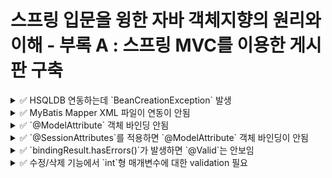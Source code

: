 # 스프링 입문을 윙한 자바 객체지향의 원리와 이해 - 부록 A : 스프링 MVC를 이용한 게시판 구축

<details>

<summary>✅ HSQLDB 연동하는데 `BeanCreationException` 발생</summary>

→ dataSourceScriptDatabaseInitializer bean 생성을 하는데 'schema.sql' 경로에서 schema script를 찾을 수 업어서 오류가 남.

```shell
$ Error creating bean with name 'dataSourceScriptDatabaseInitializer' defined in class path resource [org/springframework/boot/autoconfigure/sql/init/DataSourceInitializationConfiguration.class]: Invocation of init method failed; nested exception is java.lang.IllegalStateException: No schema scripts found at location 'schema.sql'
```

책에서 설명하는 `root-context.xml` 파일의 설정은 다음과 같다.

```xml

<jdbc:embedded-database id="dataSource" type="HSQL">
    <jdbc:script location="classpath:BoardSchema.sql"/>
    <jdbc:script location="classpath:BoardData.sql"/>
</jdbc:embedded-database>
```

위의 xml파일을 `application.properties`로 옮긴 최초 코드는 다음과 같다.

```properties
spring.datasource.embedded-database-connection=hsqldb
spring.sql.init.mode=always
spring.sql.init.schema-locations=schema.sql
spring.sql.init.data-locations=data.sql
```

처음에는 뭐가 다른건지 몰라서 한참 찾다가 다시 오류 메시지를 들여다 보는데 `No schema scripts found at location 'schema.sql`가 눈에 띄어서 다음과 같이 수정했다.

```properties
spring.datasource.embedded-database-connection=hsqldb
spring.sql.init.mode=always
spring.sql.init.schema-locations=classpath:schema.sql
spring.sql.init.data-locations=classpath:data.sql
```

해결되었다..

</details>


<details>

<summary>✅ MyBatis Mapper XML 파일이 연동이 안됨</summary>

→ Mapper XML 파일의 default 위치가 다른 곳으로 설정되어있는 것 같아서 `application.properties`에 `mapper-locations` 경로를 지정함.
```properties
mybatis.mapper-locations=classpath:sqlmap/**/*.xml
```

</details>

<details>

<summary>✅ `@ModelAttribute` 객체 바인딩 안됨</summary>

→ 책 내용을 진행하던 중 다음과 같은 에러가 나왔다.
```shell
$ Neither BindingResult nor plain target object for bean name 'boardVO' available as request attribute
```

이는 `write.jsp`에서 스프링이 제공하는 form tag의 modelAttribute 속성에서 발생한 오류이다.

```html
<form:form modelAttribute="boardVO" method="post">
```

실제로 Controller에서 어떠한 Model도 전달하지 않고 있다.

```java
@GetMapping("/write")
public String write() {
    return "/board/write";
}
```

이를 위해 Model 객체를 추가하고 BoardVO 객체를 전달하는데에서 문제가 발생했다.
무분별한 객체 생성을 제한하기 위해 기본 생서자를 PROTECTED로 설정해서 객체 생성이 불가능하게 된 것이다.

```java
@GetMapping("/write")
public String write(Model model) {
    model.addAttribute("boardVO", new BoardVO());
    return "/board/write";
}
```

```java
@Alias("boardVO")
@Getter
@NoArgsConstructor(access = AccessLevel.PROTECTED)
public class BoardVO {
    private int seq;
    private String title;
    private String content;
    // ...
```

어쩔 수 없는 것이라고 생각하고 @NoArgsConstructor 속성값을 default로 바꾸었더니,
`DataIntegrityViolationException`(데이터 무결성 위반 오류)가 발생했다.

```java
@Alias("boardVO")
@Getter
@NoArgsConstructor
public class BoardVO {
    private int seq;
    private String title;
    private String content;
    // ...
```

```shell
$ Servlet.service() for servlet [dispatcherServlet] in context with path [] threw exception [Request processing failed; nested exception is org.springframework.dao.DataIntegrityViolationException:
```

<details>

<summary>에러 메시지를 자세히 보면 다음과 같다.</summary>

```shell
### Error updating database.  Cause: java.sql.SQLIntegrityConstraintViolationException: integrity constraint violation: NOT NULL check constraint; SYS_CT_10093 table: BOARD column: TITLE
### The error may exist in file [/Users/yhames/spring/oopinspring-mvc/build/resources/main/sqlmap/sqlmap-board.xml]
### The error may involve com.oopinspring.mvc.dao.BoardDao.insert-Inline
### The error occurred while setting parameters
### SQL: INSERT INTO BOARD (title, content, writer, password, regDate, cnt)         VALUES (?, ?, ?, ?, SYSDATE, 0);
### Cause: java.sql.SQLIntegrityConstraintViolationException: integrity constraint violation: NOT NULL check constraint; SYS_CT_10093 table: BOARD column: TITLE; integrity constraint violation: NOT NULL check constraint; SYS_CT_10093 table: BOARD column: TITLE; nested exception is java.sql.SQLIntegrityConstraintViolationException: integrity constraint violation: NOT NULL check constraint; SYS_CT_10093 table: BOARD column: TITLE] with root cause

org.hsqldb.HsqlException: integrity constraint violation: NOT NULL check constraint; SYS_CT_10093 table: BOARD column: TITLE
	at org.hsqldb.error.Error.error(Unknown Source) ~[hsqldb-2.5.2.jar:2.5.2]
	at org.hsqldb.Table.enforceRowConstraints(Unknown Source) ~[hsqldb-2.5.2.jar:2.5.2]
	at org.hsqldb.Table.generateAndCheckData(Unknown Source) ~[hsqldb-2.5.2.jar:2.5.2]
	at org.hsqldb.Table.insertSingleRow(Unknown Source) ~[hsqldb-2.5.2.jar:2.5.2]
	at org.hsqldb.StatementDML.insertSingleRow(Unknown Source) ~[hsqldb-2.5.2.jar:2.5.2]
	at org.hsqldb.StatementInsert.getResult(Unknown Source) ~[hsqldb-2.5.2.jar:2.5.2]
	at org.hsqldb.StatementDMQL.execute(Unknown Source) ~[hsqldb-2.5.2.jar:2.5.2]
	at org.hsqldb.Session.executeCompiledStatement(Unknown Source) ~[hsqldb-2.5.2.jar:2.5.2]
	at org.hsqldb.Session.execute(Unknown Source) ~[hsqldb-2.5.2.jar:2.5.2]
	at org.hsqldb.jdbc.JDBCPreparedStatement.fetchResult(Unknown Source) ~[hsqldb-2.5.2.jar:2.5.2]
	at org.hsqldb.jdbc.JDBCPreparedStatement.execute(Unknown Source) ~[hsqldb-2.5.2.jar:2.5.2]
	at com.zaxxer.hikari.pool.ProxyPreparedStatement.execute(ProxyPreparedStatement.java:44) ~[HikariCP-4.0.3.jar:na]
	at com.zaxxer.hikari.pool.HikariProxyPreparedStatement.execute(HikariProxyPreparedStatement.java) ~[HikariCP-4.0.3.jar:na]
	at org.apache.ibatis.executor.statement.PreparedStatementHandler.update(PreparedStatementHandler.java:47) ~[mybatis-3.5.11.jar:3.5.11]
	at org.apache.ibatis.executor.statement.RoutingStatementHandler.update(RoutingStatementHandler.java:74) ~[mybatis-3.5.11.jar:3.5.11]
	at org.apache.ibatis.executor.SimpleExecutor.doUpdate(SimpleExecutor.java:50) ~[mybatis-3.5.11.jar:3.5.11]
	at org.apache.ibatis.executor.BaseExecutor.update(BaseExecutor.java:117) ~[mybatis-3.5.11.jar:3.5.11]
	at org.apache.ibatis.session.defaults.DefaultSqlSession.update(DefaultSqlSession.java:194) ~[mybatis-3.5.11.jar:3.5.11]
	at org.apache.ibatis.session.defaults.DefaultSqlSession.insert(DefaultSqlSession.java:181) ~[mybatis-3.5.11.jar:3.5.11]
	at java.base/jdk.internal.reflect.NativeMethodAccessorImpl.invoke0(Native Method) ~[na:na]
	at java.base/jdk.internal.reflect.NativeMethodAccessorImpl.invoke(NativeMethodAccessorImpl.java:62) ~[na:na]
	at java.base/jdk.internal.reflect.DelegatingMethodAccessorImpl.invoke(DelegatingMethodAccessorImpl.java:43) ~[na:na]
	at java.base/java.lang.reflect.Method.invoke(Method.java:566) ~[na:na]
	at org.mybatis.spring.SqlSessionTemplate$SqlSessionInterceptor.invoke(SqlSessionTemplate.java:425) ~[mybatis-spring-2.1.0.jar:2.1.0]
	at com.sun.proxy.$Proxy59.insert(Unknown Source) ~[na:na]
	at org.mybatis.spring.SqlSessionTemplate.insert(SqlSessionTemplate.java:272) ~[mybatis-spring-2.1.0.jar:2.1.0]
	at com.oopinspring.mvc.dao.BoardDaoMyBatis.insert(BoardDaoMyBatis.java:38) ~[main/:na]
	at com.oopinspring.mvc.dao.BoardDaoMyBatis$$FastClassBySpringCGLIB$$e40820de.invoke(<generated>) ~[main/:na]
	at org.springframework.cglib.proxy.MethodProxy.invoke(MethodProxy.java:218) ~[spring-core-5.3.27.jar:5.3.27]
	at org.springframework.aop.framework.CglibAopProxy$CglibMethodInvocation.invokeJoinpoint(CglibAopProxy.java:793) ~[spring-aop-5.3.27.jar:5.3.27]
	at org.springframework.aop.framework.ReflectiveMethodInvocation.proceed(ReflectiveMethodInvocation.java:163) ~[spring-aop-5.3.27.jar:5.3.27]
	at org.springframework.aop.framework.CglibAopProxy$CglibMethodInvocation.proceed(CglibAopProxy.java:763) ~[spring-aop-5.3.27.jar:5.3.27]
	at org.springframework.dao.support.PersistenceExceptionTranslationInterceptor.invoke(PersistenceExceptionTranslationInterceptor.java:137) ~[spring-tx-5.3.27.jar:5.3.27]
	at org.springframework.aop.framework.ReflectiveMethodInvocation.proceed(ReflectiveMethodInvocation.java:186) ~[spring-aop-5.3.27.jar:5.3.27]
	at org.springframework.aop.framework.CglibAopProxy$CglibMethodInvocation.proceed(CglibAopProxy.java:763) ~[spring-aop-5.3.27.jar:5.3.27]
	at org.springframework.aop.framework.CglibAopProxy$DynamicAdvisedInterceptor.intercept(CglibAopProxy.java:708) ~[spring-aop-5.3.27.jar:5.3.27]
	at com.oopinspring.mvc.dao.BoardDaoMyBatis$$EnhancerBySpringCGLIB$$1d86e569.insert(<generated>) ~[main/:na]
	at com.oopinspring.mvc.service.BoardServiceImpl.write(BoardServiceImpl.java:33) ~[main/:na]
	at com.oopinspring.mvc.controller.BoardController.write(BoardController.java:50) ~[main/:na]
	at java.base/jdk.internal.reflect.NativeMethodAccessorImpl.invoke0(Native Method) ~[na:na]
	at java.base/jdk.internal.reflect.NativeMethodAccessorImpl.invoke(NativeMethodAccessorImpl.java:62) ~[na:na]
	at java.base/jdk.internal.reflect.DelegatingMethodAccessorImpl.invoke(DelegatingMethodAccessorImpl.java:43) ~[na:na]
	at java.base/java.lang.reflect.Method.invoke(Method.java:566) ~[na:na]
	at org.springframework.web.method.support.InvocableHandlerMethod.doInvoke(InvocableHandlerMethod.java:205) ~[spring-web-5.3.27.jar:5.3.27]
	at org.springframework.web.method.support.InvocableHandlerMethod.invokeForRequest(InvocableHandlerMethod.java:150) ~[spring-web-5.3.27.jar:5.3.27]
	at org.springframework.web.servlet.mvc.method.annotation.ServletInvocableHandlerMethod.invokeAndHandle(ServletInvocableHandlerMethod.java:117) ~[spring-webmvc-5.3.27.jar:5.3.27]
	at org.springframework.web.servlet.mvc.method.annotation.RequestMappingHandlerAdapter.invokeHandlerMethod(RequestMappingHandlerAdapter.java:895) ~[spring-webmvc-5.3.27.jar:5.3.27]
	at org.springframework.web.servlet.mvc.method.annotation.RequestMappingHandlerAdapter.handleInternal(RequestMappingHandlerAdapter.java:808) ~[spring-webmvc-5.3.27.jar:5.3.27]
	at org.springframework.web.servlet.mvc.method.AbstractHandlerMethodAdapter.handle(AbstractHandlerMethodAdapter.java:87) ~[spring-webmvc-5.3.27.jar:5.3.27]
	at org.springframework.web.servlet.DispatcherServlet.doDispatch(DispatcherServlet.java:1072) ~[spring-webmvc-5.3.27.jar:5.3.27]
	at org.springframework.web.servlet.DispatcherServlet.doService(DispatcherServlet.java:965) ~[spring-webmvc-5.3.27.jar:5.3.27]
	at org.springframework.web.servlet.FrameworkServlet.processRequest(FrameworkServlet.java:1006) ~[spring-webmvc-5.3.27.jar:5.3.27]
	at org.springframework.web.servlet.FrameworkServlet.doPost(FrameworkServlet.java:909) ~[spring-webmvc-5.3.27.jar:5.3.27]
	at javax.servlet.http.HttpServlet.service(HttpServlet.java:555) ~[tomcat-embed-core-9.0.75.jar:4.0.FR]
	at org.springframework.web.servlet.FrameworkServlet.service(FrameworkServlet.java:883) ~[spring-webmvc-5.3.27.jar:5.3.27]
	at javax.servlet.http.HttpServlet.service(HttpServlet.java:623) ~[tomcat-embed-core-9.0.75.jar:4.0.FR]
	at org.apache.catalina.core.ApplicationFilterChain.internalDoFilter(ApplicationFilterChain.java:209) ~[tomcat-embed-core-9.0.75.jar:9.0.75]
	at org.apache.catalina.core.ApplicationFilterChain.doFilter(ApplicationFilterChain.java:153) ~[tomcat-embed-core-9.0.75.jar:9.0.75]
	at org.apache.tomcat.websocket.server.WsFilter.doFilter(WsFilter.java:51) ~[tomcat-embed-websocket-9.0.75.jar:9.0.75]
	at org.apache.catalina.core.ApplicationFilterChain.internalDoFilter(ApplicationFilterChain.java:178) ~[tomcat-embed-core-9.0.75.jar:9.0.75]
	at org.apache.catalina.core.ApplicationFilterChain.doFilter(ApplicationFilterChain.java:153) ~[tomcat-embed-core-9.0.75.jar:9.0.75]
	at org.springframework.web.filter.RequestContextFilter.doFilterInternal(RequestContextFilter.java:100) ~[spring-web-5.3.27.jar:5.3.27]
	at org.springframework.web.filter.OncePerRequestFilter.doFilter(OncePerRequestFilter.java:117) ~[spring-web-5.3.27.jar:5.3.27]
	at org.apache.catalina.core.ApplicationFilterChain.internalDoFilter(ApplicationFilterChain.java:178) ~[tomcat-embed-core-9.0.75.jar:9.0.75]
	at org.apache.catalina.core.ApplicationFilterChain.doFilter(ApplicationFilterChain.java:153) ~[tomcat-embed-core-9.0.75.jar:9.0.75]
	at org.springframework.web.filter.FormContentFilter.doFilterInternal(FormContentFilter.java:93) ~[spring-web-5.3.27.jar:5.3.27]
	at org.springframework.web.filter.OncePerRequestFilter.doFilter(OncePerRequestFilter.java:117) ~[spring-web-5.3.27.jar:5.3.27]
	at org.apache.catalina.core.ApplicationFilterChain.internalDoFilter(ApplicationFilterChain.java:178) ~[tomcat-embed-core-9.0.75.jar:9.0.75]
	at org.apache.catalina.core.ApplicationFilterChain.doFilter(ApplicationFilterChain.java:153) ~[tomcat-embed-core-9.0.75.jar:9.0.75]
	at org.springframework.web.filter.CharacterEncodingFilter.doFilterInternal(CharacterEncodingFilter.java:201) ~[spring-web-5.3.27.jar:5.3.27]
	at org.springframework.web.filter.OncePerRequestFilter.doFilter(OncePerRequestFilter.java:117) ~[spring-web-5.3.27.jar:5.3.27]
	at org.apache.catalina.core.ApplicationFilterChain.internalDoFilter(ApplicationFilterChain.java:178) ~[tomcat-embed-core-9.0.75.jar:9.0.75]
	at org.apache.catalina.core.ApplicationFilterChain.doFilter(ApplicationFilterChain.java:153) ~[tomcat-embed-core-9.0.75.jar:9.0.75]
	at org.apache.catalina.core.StandardWrapperValve.invoke(StandardWrapperValve.java:167) ~[tomcat-embed-core-9.0.75.jar:9.0.75]
	at org.apache.catalina.core.StandardContextValve.invoke(StandardContextValve.java:90) ~[tomcat-embed-core-9.0.75.jar:9.0.75]
	at org.apache.catalina.authenticator.AuthenticatorBase.invoke(AuthenticatorBase.java:481) ~[tomcat-embed-core-9.0.75.jar:9.0.75]
	at org.apache.catalina.core.StandardHostValve.invoke(StandardHostValve.java:130) ~[tomcat-embed-core-9.0.75.jar:9.0.75]
	at org.apache.catalina.valves.ErrorReportValve.invoke(ErrorReportValve.java:93) ~[tomcat-embed-core-9.0.75.jar:9.0.75]
	at org.apache.catalina.core.StandardEngineValve.invoke(StandardEngineValve.java:74) ~[tomcat-embed-core-9.0.75.jar:9.0.75]
	at org.apache.catalina.connector.CoyoteAdapter.service(CoyoteAdapter.java:343) ~[tomcat-embed-core-9.0.75.jar:9.0.75]
	at org.apache.coyote.http11.Http11Processor.service(Http11Processor.java:390) ~[tomcat-embed-core-9.0.75.jar:9.0.75]
	at org.apache.coyote.AbstractProcessorLight.process(AbstractProcessorLight.java:63) ~[tomcat-embed-core-9.0.75.jar:9.0.75]
	at org.apache.coyote.AbstractProtocol$ConnectionHandler.process(AbstractProtocol.java:926) ~[tomcat-embed-core-9.0.75.jar:9.0.75]
	at org.apache.tomcat.util.net.NioEndpoint$SocketProcessor.doRun(NioEndpoint.java:1791) ~[tomcat-embed-core-9.0.75.jar:9.0.75]
	at org.apache.tomcat.util.net.SocketProcessorBase.run(SocketProcessorBase.java:52) ~[tomcat-embed-core-9.0.75.jar:9.0.75]
	at org.apache.tomcat.util.threads.ThreadPoolExecutor.runWorker(ThreadPoolExecutor.java:1191) ~[tomcat-embed-core-9.0.75.jar:9.0.75]
	at org.apache.tomcat.util.threads.ThreadPoolExecutor$Worker.run(ThreadPoolExecutor.java:659) ~[tomcat-embed-core-9.0.75.jar:9.0.75]
	at org.apache.tomcat.util.threads.TaskThread$WrappingRunnable.run(TaskThread.java:61) ~[tomcat-embed-core-9.0.75.jar:9.0.75]
	at java.base/java.lang.Thread.run(Thread.java:829) ~[na:na]
```
</details>

요약하자면 TITLE 컬럼에 대하여 널체크를 하지 않아서 무결성 위반되었다는 것이다.
로그를 출력해보면 request parameter는 잘 넘어 오는데,
`@ModelAttribute`에서 `BoardVO` 객체가 바인딩 되지 않고 모두 `null` 값으로 되어있었다.
 
```java
@PostMapping("/write")
public String write(HttpServletRequest req, @ModelAttribute BoardVO boardVO, BindingResult bindingResult) {
    log.info("HttpServletRequest.request : title={}, content={}, writer={}, password={}",
            req.getParameter("title"), req.getParameter("content"),
            req.getParameter("writer"), req.getParameter("password"));
    log.info("@ModelAttribute boardVO : title={}, content={}, writer={}, password={}",
            boardVO.getTitle(), boardVO.getContent(), boardVO.getWriter(), boardVO.getPassword());
```
```shell
$ HttpServletRequest.request : title=123, content=123, writer=123, password=123
$ @ModelAttribute boardVO : seq=0, title=null, content=null, writer=null, password=0
```

로그를 찍어보니 `NoArgsConstructor`가 있는 경우에는 `PartialArgsConstructor`가 아닌
`NoArgsConstructor`가 호출된다는 것을 알 수 있었다.

```java
public BoardVO() {
    log.info("NoArgsConstructor execute");
}

public BoardVO(String title, String content, String writer, int password) {
    log.info("PartialArgsConstructor execute");
    this.title = title;
    this.content = content;
    this.writer = writer;
    this.password = password;
    this.cnt = 0;
}
```

`@ModelAttribute`가 객체를 생성하는 순서는 다음과 같다.
1. 객체 생성 및 초기화
2. 데이터 바인딩
3. Validation

여기서 두번째 단계인 데이터 바인딩은 `getter/setter` 메서드를 사용하여 바인딩을 처리한다.

즉, 요청 파라미터는 정상인데 객체의 필드값이 전부 `null` 혹은 0인 이유는
`BoardVO` 클래스에 `setter` 메서드를 설정하지 않았기 때문이다.  
실제로 `@Setter`를 설정하면 정상적으로 작동한다.

```java
@Alias("boardVO")
@Getter
//@Setter
@NoArgsConstructor
public class BoardVO {
    private int seq;
    private String title;
    private String content;
    // ...
```

정확한 내용을 알기 위해 `@ModelAttribute`가 내부적으로 어떻게 요청 파라미터를 객체에 바인딩하는지 알아봤다.  

`@ModelAttribute`가 객체를 바인딩할 떄 `ModelAttributeMethodProcessor`라는 ArgumentResolver를 사용한다.
`ModelAttributeMethodProcessor` 내부에서는 `createAttribute()`와 `constructAttribute()` 메서드가 호출된다.  

먼저 `createAttribute()`를 살펴보면 `getResolvableConstructor()`를 통해 적절한 생성자를 찾아서
`constructAttribute()`를 통해 객체를 생성한다.

```java
protected Object createAttribute(String attributeName, MethodParameter parameter,
    WebDataBinderFactory binderFactory, NativeWebRequest webRequest) throws Exception {
    
    MethodParameter nestedParameter = parameter.nestedIfOptional();
    Class<?> clazz = nestedParameter.getNestedParameterType();

    Constructor<?> ctor = BeanUtils.getResolvableConstructor(clazz);
    Object attribute = constructAttribute(ctor, attributeName, parameter, binderFactory, webRequest);
    if (parameter != nestedParameter) {
        attribute = Optional.of(attribute);
    }
    return attribute;
}
```

`constructAttribute()`는 파라미터 개수가 0이면 인스턴스를 바로 반환하고
그렇지 않은 경우에는 request parameter를 통해 생성자의 파라미터를 처리한다. 

```java
protected Object constructAttribute(Constructor<?> ctor, String attributeName, MethodParameter parameter,
    WebDataBinderFactory binderFactory, NativeWebRequest webRequest) throws Exception {

    if (ctor.getParameterCount() == 0) {
    // A single default constructor -> clearly a standard JavaBeans arrangement.
    return BeanUtils.instantiateClass(ctor);
    }

    // A single data class constructor -> resolve constructor arguments from request parameters.
    String[] paramNames = BeanUtils.getParameterNames(ctor);
    Class<?>[] paramTypes = ctor.getParameterTypes();
    Object[] args = new Object[paramTypes.length];
    WebDataBinder binder = binderFactory.createBinder(webRequest, null, attributeName);
    String fieldDefaultPrefix = binder.getFieldDefaultPrefix();
    String fieldMarkerPrefix = binder.getFieldMarkerPrefix();
    boolean bindingFailure = false;
    Set<String> failedParams = new HashSet<>(4);
```

`@ModelAttribute`가 어떤 방식으로 생성자를 선택하는지 확인하려면  
적절한 생성자를 찾아주는 `getResolvableConstructor()`를 확인해야한다.

```java
public static <T> Constructor<T> getResolvableConstructor(Class<T> clazz) {
    Constructor<T> ctor = findPrimaryConstructor(clazz);
    if (ctor != null) {
        return ctor;
    }

    Constructor<?>[] ctors = clazz.getConstructors();
    if (ctors.length == 1) {
        // A single public constructor
        return (Constructor<T>) ctors[0];
    }
    else if (ctors.length == 0) {
        // No public constructors -> check non-public
        ctors = clazz.getDeclaredConstructors();
        if (ctors.length == 1) {
            // A single non-public constructor, e.g. from a non-public record type
        return (Constructor<T>) ctors[0];
        }
    }

    // Several constructors -> let's try to take the default constructor
    try {
        return clazz.getDeclaredConstructor();
    }
    catch (NoSuchMethodException ex) {
        // Giving up...
    }
```

현재 생성자는 2개이기 때문에 바로 `try...catch...`문이 실행된다.
바로 위 주석에 의하면 여러 생성자가 있는 경우 **기본 생성자**, 즉 `NoArgsConstructor`가 사용된다.

따라서 `@ModelAttribute`에서 요청 파라미터가 객체에 바인딩되지 않은 이유는
`PartialArgsConstructor`가 아니라 `NoArgsConstructor`가 사용되었고,
`BoardVO` 클래스에 `setter` 메서드가 없기 때문인 것이다.

이에 대한 해결방법으로 3가지를 생각했다.
1. `setter` 메서드를 사용한다.
2. `BoardVO.builder().build()`로 객체를 생성한다.
3. `static factory method`를 구현한다.

여기서 3번째 방법을 선택했는데, 이유는 책을 진행하면서 객체를 또 생성해야할 수도 있기 때문에
미리 정적 팩토리 메서드로 구현해놓으면 편할것같다고 생각했다.  

```java
public static BoardVO newInstance() {
    return new BoardVO();
}
```
```java
@GetMapping("/write")
public String write(Model model) {
    model.addAttribute("boardVO", BoardVO.newInstance());
    return "/board/write";
}
```

추가로 고민해야봐야할 혹은 공부가 필요한 부분은 다음과 같다.
1. 책에서 설명하는 `VO`는 `DTO`를 의미하는데, `DTO`에서 `setter` 메서드를 무조건적으로 지양해야하는지
2. `Entity`와 `DTO`에 대한 명확한 개념정리
3. `Entity`에 `static factory method`를 적용해도 되는지

> 참고자료  
> https://breakcoding.tistory.com/m/404  
> https://hyeon9mak.github.io/model-attribute-without-setter/  
> https://minchul-son.tistory.com/546  
> https://sedangdang.tistory.com/304  

</details>




<details>
<summary>✅ `@SessionAttributes`를 적용하면 `@ModelAttribute` 객체 바인딩이 안됨</summary>

→ `@SessionAttributes`를 사용하면 수정 기능 뿐만 아니라 등록 기능도 같이 오류가 나타난다는 것을 발견함.
왜 안될까 하고 로그를 하나씩 찍어봤는데 **객체 바인딩이 안된다**는 것을 확인함.
등록 기능에서 파라미터를 `form` 데이터로 보내면 객체가 바인딩 되지 않고 모두 `null` 혹은 `0`으로 되어있음 
```java
public String write(HttpServletRequest request, @ModelAttribute @Valid BoardVO boardVO, BindingResult bindingResult) {
    log.info("HttpServletRequest.getParameter.title={}", request.getParameter("title"));
    log.info("HttpServletRequest.getParameter.content={}", request.getParameter("content"));
    log.info("HttpServletRequest.getParameter.writer={}", request.getParameter("writer"));
    log.info("HttpServletRequest.getParameter.password={}", request.getParameter("password"));
    log.info("write().boardVO.getTitle()={}", boardVO.getTitle());
    log.info("write().boardVO.getContent()={}", boardVO.getContent());
    log.info("write().boardVO.getWriter()={}", boardVO.getWriter());
    log.info("write().boardVO.getPassword()={}", boardVO.getPassword());
    // ...
```
```shell
HttpServletRequest.getParameter.title=title
HttpServletRequest.getParameter.content=content
HttpServletRequest.getParameter.writer=writer
HttpServletRequest.getParameter.password=1234
write().boardVO.getTitle()=null
write().boardVO.getContent()=null
write().boardVO.getWriter()=null
write().boardVO.getPassword()=0
```

이전 문제점과 마찬가지로 내부적으로 `NoArgConstructor`를 사용할지도 모른다는 생각에
일단 `setter`와 `NoArgConstructor`를 설정함

```java
// ...
@Setter
@NoArgsConstructor
public class BoardVO {

    private int seq;
    // ...
```

그리고 재실행 결과 역시나 `PartialArgsConstructor`이 아니라 `NoArgsConstructor`이 사용된다는 것을 확인함.

`@SessionAttributes`는 `@ModelAttribute`를 통해 Key 값으로 지정한 이름에 해당하는 `Model` 정보를 자동으로 `Session`에 넣어줌.
즉, `@SessionAttributes`에 지정된 `Key`(혹은 `Model`)와 동일한 `Key`의 값을 수정하면
`@ModelAttribute`를 통해 바인딩되고 이를 자동으로 `Session`에 저장함.

<h3>원인 분석</h3>

이전의 코드를 살펴보면, `/write GET 요청`이 오면 `boardVO` 객체를 `Model`에 추가하여 `response`을 보낸다.

```java
@GetMapping("/write")
public String write(Model model) {
    model.addAttribute("boardVO", BoardVO.newInstance());
    return "/board/write";
}
```

그리고 `/write POST 요청`시 `@ModelAttribute`를 통해 `boardVO` 객체를 바인딩한다. 

```java
@PostMapping("/write")
public String write(@ModelAttribute @Valid BoardVO boardVO, BindingResult bindingResult) {
    if (bindingResult.hasErrors()) {
        return "/board/write";
    }
    boardService.write(boardVO);
    return "redirect:/board/list";
}
```

여기까지만 보면 전혀 문제가 없어보이지만 `@SessionAttributes` 유무에 따른 상황을 확인하게 위해
테스트 케이스를 작성하고 각 객체에 대해 `toString()`을 출력했다.

<h3>`@SessionAttributes`이 없는 경우</h3>

```java
@Slf4j
@WebMvcTest(controllers = BoardController.class)
class BoardControllerTest {

    @Autowired
    private MockMvc mockMvc;

    @MockBean
    private BoardService boardService;

    @Test
    @DisplayName("저장 기능 - SessionAttributes와 ModelAttribute 디버깅")
    void writeDebug() throws Exception {
        // given
        BoardVO boardVO = BoardVO.newInstance();
        log.info("user.boardVO={}", boardVO.toString());

        MockHttpSession session = new MockHttpSession();

        // when
        mockMvc.perform(post("/board/write")
                .contentType(MediaType.APPLICATION_FORM_URLENCODED_VALUE)
                .session(session)
                .sessionAttr("boardVO", boardVO)
                .characterEncoding("UTF-8")
                .param("title", "t1")
                .param("content", "c1")
                .param("writer", "w1")
                .param("password", "1234")
        ).andExpect(status().is3xxRedirection());

        // then
        assertThat(boardVO.getTitle()).isEqualTo("t1");
        assertThat(boardVO.getContent()).isEqualTo("c1");
        assertThat(boardVO.getWriter()).isEqualTo("w1");
        assertThat(boardVO.getPassword()).isEqualTo(1234);
    }
}
```

```java
@PostMapping("/write")
public String write(@ModelAttribute @Valid BoardVO boardVO, BindingResult bindingResult,
        HttpServletRequest request) {
    log.info("session.boardVO={}", request.getSession().getAttribute("boardVO").toString());
    log.info("controller.boardVO={}", boardVO.toString());
    if (bindingResult.hasErrors()) {
        return "/board/write";
    }
    boardService.write(boardVO);
    return "redirect:/board/list";
}
```

```shell
2023-05-28 16:14:58.493  INFO 96851 --- [    Test worker] com.oopinspring.mvc.domain.BoardVO       : static factory method
2023-05-28 16:14:58.493  INFO 96851 --- [    Test worker] com.oopinspring.mvc.domain.BoardVO       : NoArgsConstructor
2023-05-28 16:14:58.493  INFO 96851 --- [    Test worker] c.o.mvc.controller.BoardControllerTest   : user.boardVO=com.oopinspring.mvc.domain.BoardVO@13004dd8
2023-05-28 16:14:58.517  INFO 96851 --- [    Test worker] com.oopinspring.mvc.domain.BoardVO       : PartialArgsConstructor
2023-05-28 16:14:58.547  INFO 96851 --- [    Test worker] c.o.mvc.controller.BoardController       : session.boardVO=com.oopinspring.mvc.domain.BoardVO@13004dd8
2023-05-28 16:14:58.547  INFO 96851 --- [    Test worker] c.o.mvc.controller.BoardController       : controller.boardVO=com.oopinspring.mvc.domain.BoardVO@108b121f
```

`user`와 `session` 객체는 동일한데 `controller`에서 바인딩 된 객체는 전혀 다른 객체인 것을 확인했다.
이는 `/write POST 요청`시 `@ModelAttribute`가 `PartialArgsConstructor`를 이용하여 새로운 객체를 만들었기 때문이다.
당연히 `session`에서 사용하는 객체는 바인딩 되지 않아 모두 `null`로 들어가 있다.
```shell
expected: "t1"
 but was: null
org.opentest4j.AssertionFailedError: 
expected: "t1"
 but was: null
```

<h3>`@SessionAttributes`가 있는 경우</h3>

다음으로 `@SessionAttributes`가 정상적으로 동작할 때 로그를 확인했다.
정상동작을 위해 `BoardVO` 클래스에 `Setter`를 추가했다.

```shell
2023-05-28 16:40:52.660  INFO 98597 --- [    Test worker] com.oopinspring.mvc.domain.BoardVO       : static factory method
2023-05-28 16:40:52.660  INFO 98597 --- [    Test worker] com.oopinspring.mvc.domain.BoardVO       : NoArgsConstructor
2023-05-28 16:40:52.660  INFO 98597 --- [    Test worker] c.o.mvc.controller.BoardControllerTest   : user.boardVO=com.oopinspring.mvc.domain.BoardVO@2c99c8d
2023-05-28 16:40:52.712  INFO 98597 --- [    Test worker] c.o.mvc.controller.BoardController       : session.boardVO=com.oopinspring.mvc.domain.BoardVO@2c99c8d
2023-05-28 16:40:52.712  INFO 98597 --- [    Test worker] c.o.mvc.controller.BoardController       : controller.boardVO=com.oopinspring.mvc.domain.BoardVO@2c99c8d
```

로그를 출력해보니 이전과는 다르게 모두 같은 객체를 공유하고 있다는 것을 알 수 있다.
즉, `NoArgsConstructor`이 없더라도 `@SessionAttributes`를 사용하면 `@ModelAttribute`는 `PartialArgsConstructor`를 통해 객체를 생상하는 것이 아니라
`user`에서 생성하여 `session`에 저장한 그 객체를 사용한다는 것이다. 이 때 `NoArgsConstructor`과 마찬가지로 내부적으로 `setter`메서드를 이용하게 된다.

아직 `setter` 메서드를 작성하지 않았기 때문에 객체의 값이 모두 `null` 혹은 `0`인 상태에서
`@Valid`를 통해 검증 절차로 진행되어 `return "/board/write";` 구분이 실행되기 때문에 테스트는 실패하게 된다.

이는 처음에 발생했던 문제점과 동일하게 form 데이터로 파라미터를 넘겨도 객체에 바인딩 되지 않고 넘어가는 상황과 동일함.

```shell
Range for response status value 200 expected:<REDIRECTION> but was:<SUCCESSFUL>
Expected :REDIRECTION
Actual   :SUCCESSFUL
```

<h3>해결방법</h3>

`@SessionAttributes`를 적용하면 바인딩할 객체를 따로 생성하지 않고 `/write GET 요청`시 세션에 추가한 `boardVO` 객체에 파라미터를 바인딩한다.

`PartialArgsConstructor`를 사용하지 못하고 `NoArgsConstructor`를 사용해야하는데
이 때 객체를 바인딩하기 위해서는 `setter`가 필요하다.
따라서 객체 바인딩을 위해 `setter` 메서드를 작성하기로 결정했다.
그리고 정적 팩토리 메서드(`newInstance()`)은 관련 내용을 학습하고 리펙토링하기 위해 일단 남겨놨다. 


다음으로 추가적으로 학습해야할 내용은 다음과 같다.
1. Entity와 DAO, DTO에 대한 명확한 개념정리
2. DTO 클래스에 setter를 사용해도 되는지  
2.1. 사용하면 안된다면 setter를 대체할만한 패턴이 있는지
3. @Data 어노테이션


추가로 이번 문제를 해결하면서
객체 바인딩에서 에러가 발생했을 때 `@Valid`를 통한 validation이 동작을 하지 않던 문제도 같이 해결되어서
관련내용 다음으로 학습하려고 한다.

> 참고자료  
> https://developer-joe.tistory.com/226  
> https://goodgid.github.io/Spring-MVC-SessionAttributes/

</details>

<details>
<summary>✅ `bindingResult.hasErrors()`가 발생하면 `@Valid`는 안보임</summary>

→ validation을 적용하고 나서 테스트를 해보니, `int`형인 `password`에 문자열을 바인딩 하려고 하면
`typemismatch` 에러가 발생하는데, 그러면 나머지 `@Valid`를 통해 검증하는 로직들이 실행하지 않는 것을 발견함.
그리고 `password`에서 `typemismatch`가 발생하지 않으면 `@Valid` 또한 문제없이 동작함.

처음에는 @ModelAttribute가 객체를 생성할때 `객체 초기화 → 데이터 바인딩 → 검증` 순서로 진행되기 떄문에
그저 데이터 바인딩과 검증이 순차적으로 실행되는 정상적인 프로세스라고 생각하고
데이터 바인딩 이후에 검증을 동작하게 할 수 있는 방법을 찾아보려고 했다.

그런데, 위의 `SessionAttributes` 문제에서 정적팩토리메서드 지우고 `setter`와 `NoArgConstructor` 사용하니
문제가 갑자기 해결되어버려서 그 이유를 확인하려고 한다.

<h3>1. `@SessionAttributes` 사용전</h3>

위에서 `@SessionAttributes`에 대해 기록한 것을 다시 정리하면 다음과 같다.

`@SessionAttributes`를 **적용하지 않으면** `PartialArgsConstructor`를 사용하여 객체를 생성하면서 동시에 데이터를 바인딩 한다.

`@SessionAttributes`를 **적용하면** `NoArgsConstructor`를 사용하여 객체를 생성하고 프로퍼티 접근법(`getter/setter`)을 사용하여 데이터를 바인딩 한다.

디버깅을 하면서 **Data Binding**과 **Validation**이 어떤 흐름으로 이뤄지는지 확인해보자.
예상되는 시나리오는 다음과 같다.

1. @SessionAttributes 적용 X, BindException 발생 O
2. @SessionAttributes 적용 X, BindException 발생 X
3. @SessionAttributes 적용 O, BindException 발생 O
4. @SessionAttributes 적용 O, BindException 발생 X

<h4>1.1. `@SessionAttributes` 적용 X, `BindException` 발생 O</h4>

`BindException`이 발생하는 경우는 `password`를 문자로 바인딩하는 경우이다.
간단한 테스트 케이스를 작성했다.

```java
@Test
@DisplayName("저장 기능 - BindingResult와 @Valid")
void write() throws Exception {
    mockMvc.perform(post("/board/write")
            .contentType(MediaType.APPLICATION_FORM_URLENCODED_VALUE)
            .characterEncoding("UTF-8")
            .param("title", "")
            .param("content", "")
            .param("writer", "")
            .param("password", "asdf"))
        .andExpect(status().isOk())
        .andExpect(model().attributeHasFieldErrors("boardVO"))
        .andDo(print());
```

`POST 요청`이 들어오면 `@ModelAttribute`의 구현체인 `ModelAttributeMethodProcessor`이 호출된다.
`ModelAttributeMethodProcessor`에서 객체를 생성하기 위해 `resolveArgument()`를 통해
`createAttribute()`와 `constructAttribute()`가 순차적으로 실행한다.

```java
 @Override
 @Nullable
 public final Object resolveArgument(MethodParameter parameter, @Nullable ModelAndViewContainer mavContainer,
         NativeWebRequest webRequest, @Nullable WebDataBinderFactory binderFactory) throws Exception {

     Assert.state(mavContainer != null, "ModelAttributeMethodProcessor requires ModelAndViewContainer");
     Assert.state(binderFactory != null, "ModelAttributeMethodProcessor requires WebDataBinderFactory");

     String name = ModelFactory.getNameForParameter(parameter);
     ModelAttribute ann = parameter.getParameterAnnotation(ModelAttribute.class);
     if (ann != null) {
         mavContainer.setBinding(name, ann.binding());
     }

     Object attribute = null;
     BindingResult bindingResult = null;

     if (mavContainer.containsAttribute(name)) {
         attribute = mavContainer.getModel().get(name);
     }
     else {
         // Create attribute instance
         try {
            /**
             * createAttribute() 메서드 실행
             */
             attribute = createAttribute(name, parameter, binderFactory, webRequest);
         }
         catch (BindException ex) {
             if (isBindExceptionRequired(parameter)) {
                 // No BindingResult parameter -> fail with BindException
                 throw ex;
             }
             // Otherwise, expose null/empty value and associated BindingResult
             if (parameter.getParameterType() == Optional.class) {
                 attribute = Optional.empty();
             }
             else {
                 attribute = ex.getTarget();
             }
             bindingResult = ex.getBindingResult();
         }
     }
```

```java
// ModelAttributeMethodProcessor.class

protected Object createAttribute(String attributeName, MethodParameter parameter,
        WebDataBinderFactory binderFactory, NativeWebRequest webRequest) throws Exception {

    MethodParameter nestedParameter = parameter.nestedIfOptional();
    Class<?> clazz = nestedParameter.getNestedParameterType();

    Constructor<?> ctor = BeanUtils.getResolvableConstructor(clazz);
    /**
     * constructAttribute() 메서드 실행
     */
    Object attribute = constructAttribute(ctor, attributeName, parameter, binderFactory, webRequest);   // HERE!
    if (parameter != nestedParameter) {
        attribute = Optional.of(attribute);
    }
    return attribute;
}
```

`constructAttribute()`에서 `PartialArgsConstructor`를 사용하여 객체를 생성 및 바인딩하는 과정에서
`try...catch...문`을 통해 `TypeMismatchException`이 발생하면
`bindingFailure` `flag`를 `true`로 할당하고 `BindException`을 던진다.

```java
protected Object constructAttribute(Constructor<?> ctor, String attributeName, MethodParameter parameter,
        WebDataBinderFactory binderFactory, NativeWebRequest webRequest) throws Exception {

    /**
     * 생성자 인수가 0개이면 기본 생성자로 객체 생성
     */
    if (ctor.getParameterCount() == 0) {
        // A single default constructor -> clearly a standard JavaBeans arrangement.
        return BeanUtils.instantiateClass(ctor);
    }

    /**
     * 생성자 인수가 1개 이상이면 적절한 생성자로 객체 생성 및 데이터 바인딩
     */
    // A single data class constructor -> resolve constructor arguments from request parameters.
    String[] paramNames = BeanUtils.getParameterNames(ctor);
    Class<?>[] paramTypes = ctor.getParameterTypes();
    Object[] args = new Object[paramTypes.length];
    WebDataBinder binder = binderFactory.createBinder(webRequest, null, attributeName);
    String fieldDefaultPrefix = binder.getFieldDefaultPrefix();
    String fieldMarkerPrefix = binder.getFieldMarkerPrefix();
    boolean bindingFailure = false;
    Set<String> failedParams = new HashSet<>(4);

    for (int i = 0; i < paramNames.length; i++) {
        
        // ...
        
        try {
            MethodParameter methodParam = new FieldAwareConstructorParameter(ctor, i, paramName);
            if (value == null && methodParam.isOptional()) {
                args[i] = (methodParam.getParameterType() == Optional.class ? Optional.empty() : null);
            }
            else {
                args[i] = binder.convertIfNecessary(value, paramType, methodParam);
            }
        }
        /**
         * TypeMismatchException이 발생하면
         */
        catch (TypeMismatchException ex) {  // TypeMismatchException Catch
            ex.initPropertyName(paramName);
            args[i] = null;
            failedParams.add(paramName);
            binder.getBindingResult().recordFieldValue(paramName, paramType, value);
            binder.getBindingErrorProcessor().processPropertyAccessException(ex, binder.getBindingResult());
            /**
             * bindingFailure을 true로 할당하고,
             */
            bindingFailure = true;
        }
    }

    /**
     * bindingFailure가 true이면 
     */
    if (bindingFailure) {
        BindingResult result = binder.getBindingResult();
        for (int i = 0; i < paramNames.length; i++) {
            String paramName = paramNames[i];
            if (!failedParams.contains(paramName)) {
                Object value = args[i];
                result.recordFieldValue(paramName, paramTypes[i], value);
                validateValueIfApplicable(binder, parameter, ctor.getDeclaringClass(), paramName, value);
            }
        }
        if (!parameter.isOptional()) {
            try {
                Object target = BeanUtils.instantiateClass(ctor, args);
                throw new BindException(result) {
                    @Override
                    public Object getTarget() {
                        return target;
                    }
                };
            }
            catch (BeanInstantiationException ex) {
                // swallow and proceed without target instance
            }
        }
        /**
         * BindException을 던진다.
         */
        throw new BindException(result);
    }

    return BeanUtils.instantiateClass(ctor, args);
}
```

`BindException`이 발생하면 `resolveArgument()`은 `catch문`으로 분기된다.
그리고 `getBindingResult`를 통해 `bindingResult`를 할당하고 나서, 이를 바로 모델에 추가한다.

```java
 @Override
 @Nullable
 public final Object resolveArgument(MethodParameter parameter, @Nullable ModelAndViewContainer mavContainer,
         NativeWebRequest webRequest, @Nullable WebDataBinderFactory binderFactory) throws Exception {

     // ...
    
     if (mavContainer.containsAttribute(name)) {
         attribute = mavContainer.getModel().get(name);
     }
     else {
         // Create attribute instance
         try {
             attribute = createAttribute(name, parameter, binderFactory, webRequest);
         }
         /**
          * BindException이 발생하면
          */
         catch (BindException ex) {
          */
             if (isBindExceptionRequired(parameter)) {
                 // No BindingResult parameter -> fail with BindException
                 throw ex;
             }
             // Otherwise, expose null/empty value and associated BindingResult
             if (parameter.getParameterType() == Optional.class) {
                 attribute = Optional.empty();
             }
             else {
                 attribute = ex.getTarget();
             }
             /**
              * getBindingResult()를 통해 bindingResult를 할당한다.
              */
             bindingResult = ex.getBindingResult();
         }
     }
     
     /**
      * bindingResult가 이미 할당되어 분기하지 않고,
      */
     if (bindingResult == null){
        //...
     }     

     /**
      * bindingResult를 모델에 바로 추가한다. 
      */
     // Add resolved attribute and BindingResult at the end of the model
     Map<String, Object> bindingResultModel = bindingResult.getModel();
     mavContainer.removeAttributes(bindingResultModel);
     mavContainer.addAllAttributes(bindingResultModel);

     return attribute;
 }
```

위의 `resolveArgument()`의 `if (bindingResult == null)` 분기에서
나머지 `Validation` 규칙에 따라 `bindingResult`을 가져온다. 
하지만 이미 `constructAttribute()`에서 `BindException`이 발생하여 `bindingResult`에 값이 할당되었다.
따라서 더이상 검증 절차를 실행하지 않는다.

<h4>1.2. No BindException (`password`를 숫자로 바인딩)</h4>

`password`를 숫자로 바인딩하면 `PartialArgsConstructor`을 사용하여 객체 생성 및 초기화한다는 것은 같지만,
`constructAttribute()`에서 `BindException`이 발생하지 않는다는 점이 다르다.

```java
 @Override
 @Nullable
 public final Object resolveArgument(MethodParameter parameter, @Nullable ModelAndViewContainer mavContainer,
         NativeWebRequest webRequest, @Nullable WebDataBinderFactory binderFactory) throws Exception {

     // ...

     /**
      * BindException이 발생하지 않아 bindingResult가 null이다
      */
     if (bindingResult == null) {
         // Bean property binding and validation;
         // skipped in case of binding failure on construction.
         WebDataBinder binder = binderFactory.createBinder(webRequest, attribute, name);
         if (binder.getTarget() != null) {
             if (!mavContainer.isBindingDisabled(name)) {
                 bindRequestParameters(binder, webRequest);
             }
             /**
              * 어노테이션으로 설정한 Validation 규칙으로 Model의 Attribute를 검증한다.
              */
             validateIfApplicable(binder, parameter);
             /**
              * Validation 결과에 따라 BindException을 던지고
              */
             if (binder.getBindingResult().hasErrors() && isBindExceptionRequired(binder, parameter)) {
                 throw new BindException(binder.getBindingResult());
             }
         }
         // Value type adaptation, also covering java.util.Optional
         if (!parameter.getParameterType().isInstance(attribute)) {
             attribute = binder.convertIfNecessary(binder.getTarget(), parameter.getParameterType(), parameter);
         }
         /**
          * bindingResult에 검증 결과를 담는다.
          */
         bindingResult = binder.getBindingResult();
     }

     /**
      * 위의 getBindingResult()로 할당된 bindingResult를 모델에 추가한다.
      */ 
     // Add resolved attribute and BindingResult at the end of the model
     Map<String, Object> bindingResultModel = bindingResult.getModel();
     mavContainer.removeAttributes(bindingResultModel);
     mavContainer.addAllAttributes(bindingResultModel);

     return attribute;
 }
```

`createAttribute()`에서 `BindException`이 발생하지 않아서 `if (bindingResult == null)` 분기가 실행된다.
`validateIfApplicable()`을 통해 어노테이션으로 설정한 `Validation` 규칙으로 검증을 실행한다.
`Validation` 결과에 따라 `BindException`을 던지고 해당 내용을 `bindingResult`에 추가한다.
마지막으로 `bindingResult`를 모델에 추가하여 반환한다.

정리하자면, `password`는 데이터 바인딩 단계에서 `BindException`가 발생하고,
나머지는 데이터 바인딩 이후 검증 단계에서 `BindException`이 발생한다.

데이터 바인딩 단계에서 `BindException`이 발생하면 검증 단계를 실행하지 않고
바로 `bindingResult`를 반환하기 때문에, `password`에 `binding Error`가 생기면
나머지 `attribute`는 검증을 실행하지 않는 것이다.

<h3>2. `@SessionAttributes` 사용후</h3>

`@SessionAttributes`를 사용하면서 setter 메서드도 같이 추가했다.

`@SessionAttributes`를 사용하게 되면 `ModelAttributeMethodProcessor`가 호출되는 시점에
이미 `boardVO` 객체가 모델에 저장되어 있으므로 `resolveArgument()`에서 `createAttribute()`를 실행하지 않는다.
따라서 모든 `Binding`에 대한 `Validation`은 하단의 `if (bindingResult == null)` 분기에서 검사한다.

```java
@Override
@Nullable
public final Object resolveArgument(MethodParameter parameter, @Nullable ModelAndViewContainer mavContainer,
        NativeWebRequest webRequest, @Nullable WebDataBinderFactory binderFactory) throws Exception {

    // ...
    Object attribute = null;
    BindingResult bindingResult = null;

    /**
     * mavContainer에 attribute를 이미 가지고 있으므로 else 분기가 실행되지 않는다.
     */
    if (mavContainer.containsAttribute(name)) {
        attribute = mavContainer.getModel().get(name);
    }
    else {
        // Create attribute instance
        try {
            /**
             * createAttribute와 constructAttribute가 실행되지 않는다.
             */
            attribute = createAttribute(name, parameter, binderFactory, webRequest);
        }
        // ...
        
    /**
     * 모든 Binding에 대한 Validation은 여기서 이뤄진다.
     */
    if (bindingResult == null) {
        // Bean property binding and validation;
        // skipped in case of binding failure on construction.
        WebDataBinder binder = binderFactory.createBinder(webRequest, attribute, name);
        if (binder.getTarget() != null) {
            if (!mavContainer.isBindingDisabled(name)) {
                bindRequestParameters(binder, webRequest);
            }
            validateIfApplicable(binder, parameter);
            if (binder.getBindingResult().hasErrors() && isBindExceptionRequired(binder, parameter)) {
                throw new BindException(binder.getBindingResult());
            }
        }
        // Value type adaptation, also covering java.util.Optional
        if (!parameter.getParameterType().isInstance(attribute)) {
            attribute = binder.convertIfNecessary(binder.getTarget(), parameter.getParameterType(), parameter);
        }
        bindingResult = binder.getBindingResult();
    }

    // Add resolved attribute and BindingResult at the end of the model
    Map<String, Object> bindingResultModel = bindingResult.getModel();
    mavContainer.removeAttributes(bindingResultModel);
    mavContainer.addAllAttributes(bindingResultModel);

    return attribute;
}
```

가장 하단의 `if (bindingResult == null)` 분기점에서 모든 binding에 대해 검증하기 때문에
`Data Binding`에서 발생하는 `BindException`과 `Validation`을 통해 발생하는 `BindException`이 한번에 같이 나오게 되는 것이다.


</details>

<details>

<summary>✅ 수정/삭제 기능에서 `int`형 매개변수에 대한 validation 필요 </summary>

→ 수정 기능에서 `int pwd`에 대한 validation이 없으니까 문자열이 들어가면 오류메시지가 나오는 것이 아니라
아예 400 오류 페이지가 나와버림.

<h3>원인분석</h3>

일단 어디서 예외가 발생하는지 확인하기 위해 테스트 코드를 작성해서 디버기을 해봤다.
여기서는 `Controller` 뿐만 아니라 `Service`와 `Dao`도 필요해서 통합테스트를 위해 새로운 테스트 클래스를 만들었다.

```java
@Slf4j
@SpringBootTest
@AutoConfigureMockMvc
class RequestParamTest {

    @Autowired
    MockMvc mockMvc;

    @Autowired
    private BoardService boardService;

    @Test
    @DisplayName("edit - @RequestParam")
    void editRequestParam() throws Exception {
        int seq = 1;
        BoardVO boardVO = boardService.read(seq);
        MockHttpSession session = new MockHttpSession();

        mockMvc.perform(post("/board/edit/" + seq)
                        .contentType(MediaType.APPLICATION_FORM_URLENCODED_VALUE)
                        .characterEncoding("UTF-8")
                        .session(session)
                        .sessionAttr("boardVO", boardVO)
                        .param("title", "t2")
                        .param("content", "c2")
                        .param("writer", "w2")
                        .param("pwd", "asdf"))  // MethodArgumentTypeMismatchException
                .andExpect(status().isBadRequest()) // 400
                .andExpect(result -> Assertions.assertThat(result.getResolvedException())
                        .isInstanceOf(MethodArgumentTypeMismatchException.class))
                .andDo(print());
```

먼저 `@RequestParam`은 `InvocableHandlerMethod`의 `getMethodArgumentValues()` 메서드에서 파라미터 순회하면서
`AbstractNamedValueMethodArgumentResolver`의 `resolveArgument()` 메서드를 호출하여 파라미터를 처리한다.
```java
protected Object[] getMethodArgumentValues(NativeWebRequest request, @Nullable ModelAndViewContainer mavContainer,
        Object... providedArgs) throws Exception {

        // ...
        
        try {
            /**
             * 파라마터를 순회하면서 resolveArgument 메서드 호출
             */
            args[i] = this.resolvers.resolveArgument(parameter, mavContainer, request, this.dataBinderFactory);
        }
        catch (Exception ex) {
            // Leave stack trace for later, exception may actually be resolved and handled...
            if (logger.isDebugEnabled()) {
                String exMsg = ex.getMessage();
                if (exMsg != null && !exMsg.contains(parameter.getExecutable().toGenericString())) {
                    logger.debug(formatArgumentError(parameter, exMsg));
                }
            }
            throw ex;
        }
    }
    return args;
}
```
```java
@Override
@Nullable
public final Object resolveArgument(MethodParameter parameter, @Nullable ModelAndViewContainer mavContainer,
        NativeWebRequest webRequest, @Nullable WebDataBinderFactory binderFactory) throws Exception {

    NamedValueInfo namedValueInfo = getNamedValueInfo(parameter);
    MethodParameter nestedParameter = parameter.nestedIfOptional();

    Object resolvedName = resolveEmbeddedValuesAndExpressions(namedValueInfo.name);
    if (resolvedName == null) {
        throw new IllegalArgumentException(
                "Specified name must not resolve to null: [" + namedValueInfo.name + "]");
    }

    /**
     * resolveName를 호출하여 @RequestParam의 name으로 값을 매핑 
     */
    Object arg = resolveName(resolvedName.toString(), nestedParameter, webRequest);
    
    // ...
```

`resolveArgument()`는 `RequestParamMethodArgumentResolver`의 `resolveName()` 메서드를 호출하여 `@RequestParam`의 `name`과 매핑되는 파라미터 값을 가져오고

```java
@Override
@Nullable
protected Object resolveName(String name, MethodParameter parameter, NativeWebRequest request) throws Exception {
    HttpServletRequest servletRequest = request.getNativeRequest(HttpServletRequest.class);

    // ...
        
    if (arg == null) {
        /**
         * @RequestParam의 name과 매핑되는 파라미터의 값 가져옴 
         */
        String[] paramValues = request.getParameterValues(name);
        if (paramValues != null) {
            arg = (paramValues.length == 1 ? paramValues[0] : paramValues);
        }
    }
    return arg;
}
```

`TypeConverter`의 `convertIfNecessary()`를 호출하여,
*문자열로 입력된 파라미터 값*을 *`@RequestParam`의 변수 타입*으로 변환한다.

```java
@Override
@Nullable
public final Object resolveArgument(MethodParameter parameter, @Nullable ModelAndViewContainer mavContainer,
        NativeWebRequest webRequest, @Nullable WebDataBinderFactory binderFactory) throws Exception {
  
    // ...
        
    if (binderFactory != null) {
        WebDataBinder binder = binderFactory.createBinder(webRequest, null, namedValueInfo.name);
        try {
            /**
             * convertIfNecessary를 호출하여 파라미터 값을 @RequestParam 변수의 타입으로 변환
             */ 
            arg = binder.convertIfNecessary(arg, parameter.getParameterType(), parameter);
        }
        catch (ConversionNotSupportedException ex) {
            throw new MethodArgumentConversionNotSupportedException(arg, ex.getRequiredType(),
                    namedValueInfo.name, parameter, ex.getCause());
        }
        catch (TypeMismatchException ex) {
            throw new MethodArgumentTypeMismatchException(arg, ex.getRequiredType(),
                    namedValueInfo.name, parameter, ex.getCause());
        }
        
        // ...
```

`convertIfNecessary()`의 주석을 보면,
변환 실패 시 `TypeMismatchException`을 던진다고 명시되어있다.

```java
// TypeConverter

@Nullable
<T> T convertIfNecessary(@Nullable Object value, @Nullable Class<T> requiredType,
        @Nullable MethodParameter methodParam) throws TypeMismatchException;
/**
 * Convert the value to the required type (if necessary from a String).
 * <p>Conversions from String to any type will typically use the {@code setAsText}
 * method of the PropertyEditor class, or a Spring Converter in a ConversionService.
 * @param value the value to convert
 * @param requiredType the type we must convert to
 * (or {@code null} if not known, for example in case of a collection element)
 * @param field the reflective field that is the target of the conversion
 * (for analysis of generic types; may be {@code null})
 * @return the new value, possibly the result of type conversion
 * @throws TypeMismatchException if type conversion failed  -> 변환 실패시 TypeMismatchException를 던진다
 * @see java.beans.PropertyEditor#setAsText(String)
 * @see java.beans.PropertyEditor#getValue()
 * @see org.springframework.core.convert.ConversionService
 * @see org.springframework.core.convert.converter.Converter
 */
```

`resolveArgument()`에서 `TypeMismatchException`을 받으면 `MethodArgumentTypeMismatchException`을 던진다.

```java
@Override
@Nullable
public final Object resolveArgument(MethodParameter parameter, @Nullable ModelAndViewContainer mavContainer,
        NativeWebRequest webRequest, @Nullable WebDataBinderFactory binderFactory) throws Exception {
  
    // ...
        
    if (binderFactory != null) {
        WebDataBinder binder = binderFactory.createBinder(webRequest, null, namedValueInfo.name);
        try {
            arg = binder.convertIfNecessary(arg, parameter.getParameterType(), parameter);
        }
        catch (ConversionNotSupportedException ex) {
            throw new MethodArgumentConversionNotSupportedException(arg, ex.getRequiredType(),
                    namedValueInfo.name, parameter, ex.getCause());
        }
        catch (TypeMismatchException ex) {
            /**
             * TypeMismatchException이 발생하면 MethodArgumentTypeMismatchException를 던진다
             */ 
            throw new MethodArgumentTypeMismatchException(arg, ex.getRequiredType(),
                    namedValueInfo.name, parameter, ex.getCause());
        }
        
        // ...
```

<h3>해결방법</h3>

1. `@RequestParam`에 대한 `Validation`은 `hibernate-validator`를 클래스 레벨에 사용해서 간단한 유효성 검사를 할 수 있다.   
→ 내가 못찾은 것인지는 모르겠지만, `Type Convert` 과정 전에 검증하는 것은 아닌 것 같다.

2. 아니면 `ExceptionController`를 만들어서 `TypeMismatchException`을 `handle`하는 방법도 있다.
→ 해당 `TypeMismatchException`이 발생하면 해당 예외를 일괄적으로 처리해줘야하는데,
   1. `@ReuqestParam`을 `pwd`에만 사용하는게 아님. 일괄적으로 처리했다가 다른 부분에서 문제생기면 못찾음.
   2. 내부적으로는 `pwd`라고 해도 해당 에외는 `password`라는 필드에서 발생하는 것으로 보는게 사용자 입장에서 맞는 것 같음.
   3. `ExceptionController`에서 `Error Message`를 담아 보내면 아예 다른 페이지로 넘어가야함.

3. 따라서 `@RequestParam int pwd`을 사용하지 않고, `BoardEdit`(`edit` 기능을 위한 `DTO`)를 새로 만들어서
`@ModelAttribute`와 `BindingResult`를 사용하는 방법을 택했다.


```java
 @GetMapping("/edit/{seq}")
 public String edit(@PathVariable int seq, Model model) {
     BoardVO boardVO = boardService.read(seq);
     model.addAttribute("boardEdit", new BoardEdit(boardVO));
     return "/board/edit";
 }

 @PostMapping("/edit/{seq}")
 public String edit(@ModelAttribute @Valid BoardEdit boardEdit, BindingResult bindingResult,
                    SessionStatus sessionStatus) {
     BoardVO boardVO = boardService.read(boardEdit.getSeq());
     if (bindingResult.hasErrors()) {
         return "/board/edit";
     }

     if (boardVO.getPassword() != boardEdit.getPassword()) {
         /**
          * 비밀번호가 틀린 경우를 FieldError로 추가함
          */
         bindingResult.addError(new FieldError("boardEdit", "password", "비밀번호가 일치하지 않습니다."));
         return "/board/edit";
     }

     boardVO.updateBoardEdit(boardEdit);

     boardService.edit(boardVO);
     sessionStatus.setComplete();
     return "redirect:/board/list";
 }
```

여전히 문제라고 생각되는 부분이 많이 보이고,
문제가 있음에도 불구하고 내가 캐치하지 못하는 부분도 많겠지만  
일단 예제를 진행하면서 내가 공부할 수 있는 부분은 다 했다고 판단되서
다음으로 넘어가려고한다.

앞으로 학습이 누적되면 해당 예제에서 리펙토링을 추가로 진행할 것이다.

> 참고자료
> https://recordsoflife.tistory.com/369

</details>
